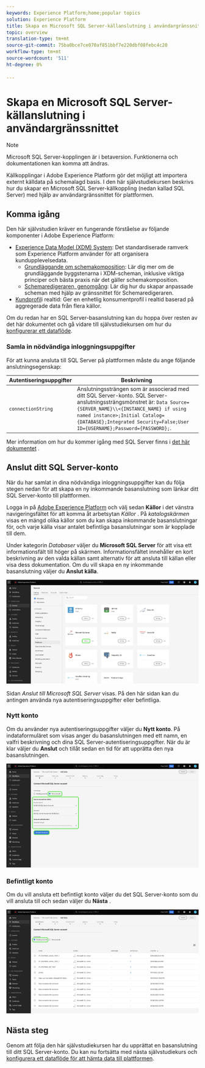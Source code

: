 ```yaml
---
keywords: Experience Platform;home;popular topics
solution: Experience Platform
title: Skapa en Microsoft SQL Server-källanslutning i användargränssnittet
topic: overview
translation-type: tm+mt
source-git-commit: 75ba0bce7ce070af851bbf7e220dbf08febc4c20
workflow-type: tm+mt
source-wordcount: '511'
ht-degree: 0%

---
```



# Skapa en Microsoft SQL Server-källanslutning i användargränssnittet

> [!NOTE]
> Microsoft SQL Server-kopplingen är i betaversion. Funktionerna och dokumentationen kan komma att ändras.

Källkopplingar i Adobe Experience Platform gör det möjligt att importera externt källdata på schemalagd basis. I den här självstudiekursen beskrivs hur du skapar en Microsoft SQL Server-källkoppling (nedan kallad SQL Server) med hjälp av användargränssnittet för plattformen.

## Komma igång

Den här självstudien kräver en fungerande förståelse av följande komponenter i Adobe Experience Platform:

* [Experience Data Model (XDM) System](../../../../../xdm/home.md): Det standardiserade ramverk som Experience Platform använder för att organisera kundupplevelsedata.
   * [Grundläggande om schemakomposition](../../../../../xdm/schema/composition.md): Lär dig mer om de grundläggande byggstenarna i XDM-scheman, inklusive viktiga principer och bästa praxis när det gäller schemakomposition.
   * [Schemaredigeraren, genomgång](../../../../../xdm/tutorials/create-schema-ui.md): Lär dig hur du skapar anpassade scheman med hjälp av gränssnittet för Schemaredigeraren.
* [Kundprofil](../../../../../profile/home.md)i realtid: Ger en enhetlig konsumentprofil i realtid baserad på aggregerade data från flera källor.

Om du redan har en SQL Server-basanslutning kan du hoppa över resten av det här dokumentet och gå vidare till självstudiekursen om hur du [konfigurerar ett dataflöde](../../dataflow/databases.md).

### Samla in nödvändiga inloggningsuppgifter

För att kunna ansluta till SQL Server på plattformen måste du ange följande anslutningsegenskap:

| Autentiseringsuppgifter | Beskrivning |
| ---------- | ----------- |
| `connectionString` | Anslutningssträngen som är associerad med ditt SQL Server-konto. SQL Server-anslutningssträngsmönstret är: `Data Source={SERVER_NAME}\\<{INSTANCE_NAME} if using named instance>;Initial Catalog={DATABASE};Integrated Security=False;User ID={USERNAME};Password={PASSWORD};`. |

Mer information om hur du kommer igång med SQL Server finns i [det här dokumentet](https://docs.microsoft.com/en-us/dotnet/framework/data/adonet/sql/authentication-in-sql-server) .

## Anslut ditt SQL Server-konto

När du har samlat in dina nödvändiga inloggningsuppgifter kan du följa stegen nedan för att skapa en ny inkommande basanslutning som länkar ditt SQL Server-konto till plattformen.

Logga in på <a href="https://platform.adobe.com" target="_blank">Adobe Experience Platform</a> och välj sedan **Källor** i det vänstra navigeringsfältet för att komma åt arbetsytan *Källor* . På *katalogskärmen* visas en mängd olika källor som du kan skapa inkommande basanslutningar för, och varje källa visar antalet befintliga basanslutningar som är kopplade till dem.

Under kategorin *Databaser* väljer du **Microsoft SQL Server** för att visa ett informationsfält till höger på skärmen. Informationsfältet innehåller en kort beskrivning av den valda källan samt alternativ för att ansluta till källan eller visa dess dokumentation. Om du vill skapa en ny inkommande basanslutning väljer du **Anslut källa**.

![](../../../../images/tutorials/create/microsoft-sql-server/catalog.png)

Sidan *Anslut till Microsoft SQL Server* visas. På den här sidan kan du antingen använda nya autentiseringsuppgifter eller befintliga.

### Nytt konto

Om du använder nya autentiseringsuppgifter väljer du **Nytt konto**. På indataformuläret som visas anger du basanslutningen med ett namn, en valfri beskrivning och dina SQL Server-autentiseringsuppgifter. När du är klar väljer du **Anslut** och tillåt sedan en tid för att upprätta den nya basanslutningen.

![](../../../../images/tutorials/create/microsoft-sql-server/new.png)

### Befintligt konto

Om du vill ansluta ett befintligt konto väljer du det SQL Server-konto som du vill ansluta till och sedan väljer du **Nästa** .

![](../../../../images/tutorials/create/microsoft-sql-server/existing.png)

## Nästa steg

Genom att följa den här självstudiekursen har du upprättat en basanslutning till ditt SQL Server-konto. Du kan nu fortsätta med nästa självstudiekurs och [konfigurera ett dataflöde för att hämta data till plattformen](../../dataflow/databases.md).